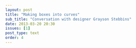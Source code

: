 ```yaml
---
layout: post
title: "Making boxes into curves"
sub_title: "Conversation with designer Grayson Stebbins"
date: 2013-03-20 20:30
issues: [1]
post_type: text
order: 4
---
```

